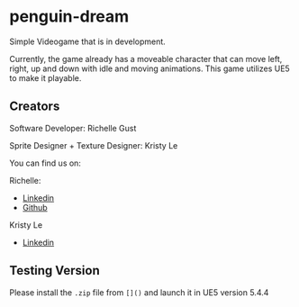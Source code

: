 # penguin-dream
Simple Videogame that is in development.

Currently, the game already has a moveable character that can move left, right, up and down with idle and moving animations.
This game utilizes UE5 to make it playable.

## Creators

Software Developer: Richelle Gust

Sprite Designer + Texture Designer: Kristy Le

You can find us on:

Richelle:
- [Linkedin](https://www.linkedin.com/in/richelle-gust/)
- [Github](https://github.com/richelleg-star)

Kristy Le
- [Linkedin](https://www.linkedin.com/in/kristy-le-5719982a5/)

## Testing Version

Please install the `.zip` file from `[]()` and launch it in UE5 version 5.4.4
